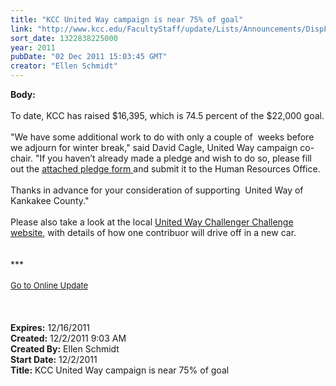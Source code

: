 ```yaml
---
title: "KCC United Way campaign is near 75% of goal"
link: "http://www.kcc.edu/FacultyStaff/update/Lists/Announcements/DispForm.aspx?ID=543"
sort_date: 1322838225000
year: 2011
pubDate: "02 Dec 2011 15:03:45 GMT"
creator: "Ellen Schmidt"
---
```


<div><b>Body:</b> <div class="ExternalClassECB332638E6F4D35B79C68AAA5B5D621"><div><br />To date, KCC has raised $16,395, which is 74.5 percent of the $22,000 goal.</div>
<div> </div>
<div>&quot;We have some additional work to do with only a couple of  weeks before we adjourn for winter break,&quot; said David Cagle, United Way campaign co-chair. &quot;If you haven’t already made a pledge and wish to do so, please fill out the <a href="/FacultyStaff/update/Documents/Pledge_Form_2011-12_KCC.pdf">attached pledge form </a>and submit it to the Human Resources Office.  <br /> <br />Thanks in advance for your consideration of supporting  United Way of Kankakee County.&quot;</div>
<div> </div>
<div>Please also take a look at the local <a href="http://www.myunitedway.org/2011_2012_Challenger_Challenge.php">United Way Challenger Challenge website</a>, with details of how one contribuor will drive off in a new car.</div>
<div> </div>
<div>
<div> </div>
<div>***</div>
<div> </div>
<div>
<div><font size="2"><a href="/FacultyStaff/update/Pages/dailyupdate.aspx">Go to Online Update</a></font></div>
<div><font size="2"></font> </div>
<div> </div></div><br /></div></div></div>
<div><b>Expires:</b> 12/16/2011</div>
<div><b>Created:</b> 12/2/2011 9:03 AM</div>
<div><b>Created By:</b> Ellen Schmidt</div>
<div><b>Start Date:</b> 12/2/2011</div>
<div><b>Title:</b> KCC United Way campaign is near 75% of goal</div>
